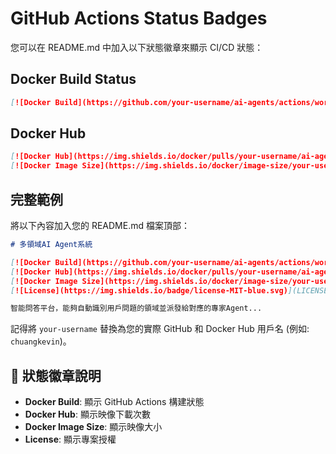 # GitHub Actions Status Badges

您可以在 README.md 中加入以下狀態徽章來顯示 CI/CD 狀態：

## Docker Build Status

```markdown
[![Docker Build](https://github.com/your-username/ai-agents/actions/workflows/ai-agents-docker.yml/badge.svg)](https://github.com/your-username/ai-agents/actions/workflows/ai-agents-docker.yml)
```

## Docker Hub

```markdown
[![Docker Hub](https://img.shields.io/docker/pulls/your-username/ai-agents)](https://hub.docker.com/r/your-username/ai-agents)
[![Docker Image Size](https://img.shields.io/docker/image-size/your-username/ai-agents/latest)](https://hub.docker.com/r/your-username/ai-agents)
```

## 完整範例

將以下內容加入您的 README.md 檔案頂部：

```markdown
# 多領域AI Agent系統

[![Docker Build](https://github.com/your-username/ai-agents/actions/workflows/ai-agents-docker.yml/badge.svg)](https://github.com/your-username/ai-agents/actions/workflows/ai-agents-docker.yml)
[![Docker Hub](https://img.shields.io/docker/pulls/your-username/ai-agents)](https://hub.docker.com/r/your-username/ai-agents)
[![Docker Image Size](https://img.shields.io/docker/image-size/your-username/ai-agents/latest)](https://hub.docker.com/r/your-username/ai-agents)
[![License](https://img.shields.io/badge/license-MIT-blue.svg)](LICENSE)

智能問答平台，能夠自動識別用戶問題的領域並派發給對應的專家Agent...
```

記得將 `your-username` 替換為您的實際 GitHub 和 Docker Hub 用戶名 (例如: `chuangkevin`)。

## 📱 狀態徽章說明

- **Docker Build**: 顯示 GitHub Actions 構建狀態
- **Docker Hub**: 顯示映像下載次數  
- **Docker Image Size**: 顯示映像大小
- **License**: 顯示專案授權
